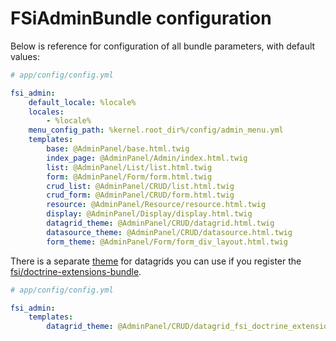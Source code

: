 # FSiAdminBundle configuration

Below is reference for configuration of all bundle parameters, with default values:

```yml
# app/config/config.yml

fsi_admin:
    default_locale: %locale%
    locales:
        - %locale%
    menu_config_path: %kernel.root_dir%/config/admin_menu.yml
    templates:
        base: @AdminPanel/base.html.twig
        index_page: @AdminPanel/Admin/index.html.twig
        list: @AdminPanel/List/list.html.twig
        form: @AdminPanel/Form/form.html.twig
        crud_list: @AdminPanel/CRUD/list.html.twig
        crud_form: @AdminPanel/CRUD/form.html.twig
        resource: @AdminPanel/Resource/resource.html.twig
        display: @AdminPanel/Display/display.html.twig
        datagrid_theme: @AdminPanel/CRUD/datagrid.html.twig
        datasource_theme: @AdminPanel/CRUD/datasource.html.twig
        form_theme: @AdminPanel/Form/form_div_layout.html.twig
```

There is a separate [theme](../view/CRUD/datagrid_fsi_doctrine_extensions.html.twig) for datagrids you can use if
you register the [fsi/doctrine-extensions-bundle](https://github.com/fsi-open/doctrine-extensions-bundle).

```yml
# app/config/config.yml

fsi_admin:
    templates:
        datagrid_theme: @AdminPanel/CRUD/datagrid_fsi_doctrine_extensions.html.twig
```
